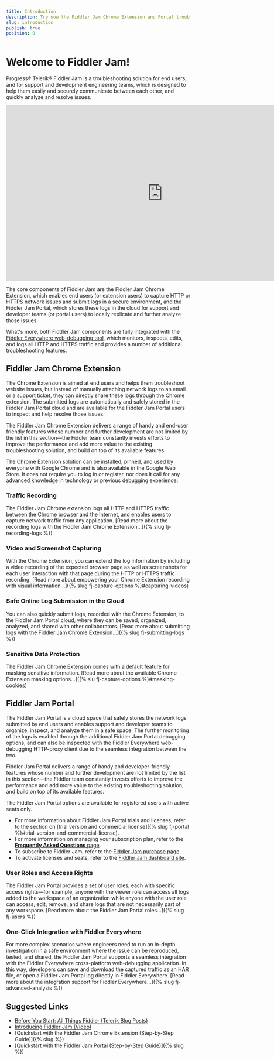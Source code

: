```yaml
---
title: Introduction
description: Try now the Fiddler Jam Chrome Extension and Portal troubleshooting solutions for capturing, recording, and collaboration on HTTP and HTTPS browser issues.
slug: introduction
publish: true
position: 0
---
```


# Welcome to Fiddler Jam!

Progress® Telerik® Fiddler Jam is a troubleshooting solution for end users, and for support and development engineering teams, which is designed to help them easily and securely communicate between each other, and quickly analyze and resolve issues.

<iframe width="853" height="480" src="https://www.youtube.com/embed/l0x1eGW2AUY" title="Fiddler Jam Intro on YouTube" frameborder="0" allow="accelerometer; autoplay; clipboard-write; encrypted-media; gyroscope; picture-in-picture" allowfullscreen></iframe>

The core components of Fiddler Jam are the Fiddler Jam Chrome Extension, which enables end users (or extension users) to capture HTTP or HTTPS network issues and submit logs in a secure environment, and the Fiddler Jam Portal, which stores these logs in the cloud for support and developer teams (or portal users) to locally replicate and further analyze those issues.

What's more, both Fiddler Jam components are fully integrated with the [Fiddler Everywhere web-debugging tool](https://docs.telerik.com/fiddler-everywhere/introduction), which monitors, inspects, edits, and logs all HTTP and HTTPS traffic and provides a number of additional troubleshooting features.

## Fiddler Jam Chrome Extension

The Chrome Extension is aimed at end users and helps them troubleshoot website issues, but instead of manually attaching network logs to an email or a support ticket, they can directly share these logs through the Chrome extension. The submitted logs are automatically and safely stored in the Fiddler Jam Portal cloud and are available for the Fiddler Jam Portal users to inspect and help resolve those issues.

The Fiddler Jam Chrome Extension delivers a range of handy and end-user friendly features whose number and further development are not limited by the list in this section&mdash;the Fiddler team constantly invests efforts to improve the performance and add more value to the existing troubleshooting solution, and build on top of its available features.

The Chrome Extension solution can be installed, pinned, and used by everyone with Google Chrome and is also available in the Google Web Store. It does not require you to log in or register, nor does it call for any advanced knowledge in technology or previous debugging experience. 

### Traffic Recording

The Fiddler Jam Chrome extension logs all HTTP and HTTPS traffic between the Chrome browser and the Internet, and enables users to capture network traffic from any application. [Read more about the recording logs with the Fiddler Jam Chrome Extension...]({% slug fj-recording-logs %})

### Video and Screenshot Capturing

With the Chrome Extension, you can extend the log information by including a video recording of the expected browser page as well as screenshots for each user interaction with that page during the HTTP or HTTPS traffic recording. [Read more about empowering your Chrome Extension recording with visual information...]({% slug fj-capture-options %}#capturing-videos)

### Safe Online Log Submission in the Cloud

You can also quickly submit logs, recorded with the Chrome Extension, to the Fiddler Jam Portal cloud, where they can be saved, organized, analyzed, and shared with other collaborators. [Read more about submitting logs with the Fiddler Jam Chrome Extension...]({% slug fj-submitting-logs %})

### Sensitive Data Protection

The Fiddler Jam Chrome Extension comes with a default feature for masking sensitive information. [Read more about the available Chrome Extension masking options...]({% slu fj-capture-options %}#masking-cookies)

## Fiddler Jam Portal

The Fiddler Jam Portal is a cloud space that safely stores the network logs submitted by end users and enables support and developer teams to organize, inspect, and analyze them in a safe space. The further monitoring of the logs is enabled through the additional Fiddler Jam Portal debugging options, and can also be inspected with the Fiddler Everywhere web-debugging HTTP-proxy client due to the seamless integration between the two.

Fiddler Jam Portal delivers a range of handy and developer-friendly features whose number and further development are not limited by the list in this section&mdash;the Fiddler team constantly invests efforts to improve the performance and add more value to the existing troubleshooting solution, and build on top of its available features.

The Fiddler Jam Portal options are available for registered users with active seats only.
* For more information about Fiddler Jam Portal trials and licenses, refer to the section on [trial version and commercial license]({% slug fj-portal %}#trial-version-and-commercial-license).
* For more information on managing your subscription plan, refer to the [**Frequently Asked Questions** page](https://www.telerik.com/fiddler-jam/faq).  
* To subscribe to Fiddler Jam, refer to the [Fiddler Jam purchase page](https://www.telerik.com/purchase/fiddler-jam).
* To activate licenses and seats, refer to the [Fiddler Jam dashboard site](https://dashboard.getfiddler.com).

### User Roles and Access Rights

The Fiddler Jam Portal provides a set of user roles, each with specific access rights&mdash;for example, anyone with the viewer role can access all logs added to the workspace of an organization while anyone with the user role can access, edit, remove, and share logs that are not necessarily part of any workspace. [Read more about the Fiddler Jam Portal roles...]({% slug fj-users %})  

### One-Click Integration with Fiddler Everywhere

For more complex scenarios where engineers need to run an in-depth investigation in a safe environment where the issue can be reproduced, tested, and shared, the Fiddler Jam Portal supports a seamless integration with the Fiddler Everywhere cross-platform web-debugging application. In this way, developers can save and download the captured traffic as an HAR file, or open a Fiddler Jam Portal log directly in Fiddler Everywhere. [Read more about the integration support for Fiddler Everywhere...]({% slug fj-advanced-analysis %})

## Suggested Links

* [Before You Start: All Things Fiddler (Telerik Blog Posts)](https://www.telerik.com/blogs/fiddler)
* [Introducing Fiddler Jam (Video)](https://www.youtube.com/watch?v=l0x1eGW2AUY)
* [Quickstart with the Fiddler Jam Chrome Extension (Step-by-Step Guide)]({% slug  %})
* [Quickstart with the Fiddler Jam Portal (Step-by-Step Guide)]({% slug  %})
